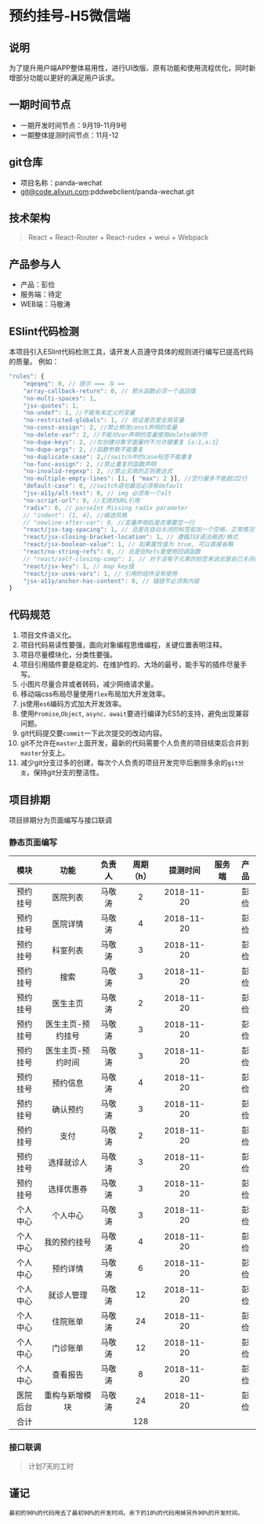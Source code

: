 # 预约挂号-H5微信端


## 说明
为了提升用户端APP整体易用性，进行UI改版、原有功能和使用流程优化，同时新增部分功能以更好的满足用户诉求。

## 一期时间节点
- 一期开发时间节点：9月19-11月9号
- 一期整体提测时间节点：11月-12

## git仓库
- 项目名称：panda-wechat
- git@code.aliyun.com:pddwebclient/panda-wechat.git

## 技术架构
> React + React-Router + React-rudex + weui + Webpack

## 产品参与人
- 产品：彭俭
- 服务端：待定
- WEB端：马敬涛

## ESlint代码检测
本项目引入ESlint代码检测工具，请开发人员遵守具体的规则进行编写已提高代码的质量。
例如：

```javascript
"rules": {
    "eqeqeq": 0, // 提示 === 与 ==
    "array-callback-return": 0, // 箭头函数必须一个返回值
    "no-multi-spaces": 1,
    "jsx-quotes": 1,
    "no-undef": 1, //不能有未定义的变量
    "no-restricted-globals": 1, // 验证是否是全局变量
    "no-const-assign": 2, //禁止修改const声明的变量
    "no-delete-var": 2, //不能对var声明的变量使用delete操作符
    "no-dupe-keys": 2, //在创建对象字面量时不允许键重复 {a:1,a:1}
    "no-dupe-args": 2, //函数参数不能重复
    "no-duplicate-case": 2,//switch中的case标签不能重复
    "no-func-assign": 2, //禁止重复的函数声明
    "no-invalid-regexp": 2, //禁止无效的正则表达式
    "no-multiple-empty-lines": [1, { "max": 2 }], //空行最多不能超过2行
    "default-case": 0, //switch语句最后必须有default
    "jsx-a11y/alt-text": 0, // img 必须有一个alt
    "no-script-url": 0, //无效的URL引用
    "radix": 0, // parseInt Missing radix parameter
    // "indent": [1, 4], //缩进风格
    // "newline-after-var": 0, //变量声明后是否需要空一行
    "react/jsx-tag-spacing": 1, // 总是在自动关闭的标签前加一个空格，正常情况下也不需要换行
    "react/jsx-closing-bracket-location": 1, // 遵循JSX语法缩进/格式
    "react/jsx-boolean-value": 1, // 如果属性值为 true, 可以直接省略
    "react/no-string-refs": 0, // 总是在Refs里使用回调函数
    // "react/self-closing-comp": 1, // 对于没有子元素的标签来说总是自己关闭标签
    "react/jsx-key": 1, // map key值
    "react/jsx-uses-vars": 1, // 引用的组件没有使用
    "jsx-a11y/anchor-has-content": 0, // 锚链节必须有内容
}
```

## 代码规范
1. 项目文件语义化。
2. 项目代码易读性要强，面向对象编程思维编程，关键位置表明注释。
3. 项目尽量模块化，分类性要强。
4. 项目引用插件要是稳定的、在维护性的、大场的最号，能手写的插件尽量手写。
5. 小图片尽量合并或者转码，减少网络请求量。
6. 移动端css布局尽量使用`flex`布局加大开发效率。
7. js使用`es6`编码方式加大开发效率。
8. 使用`Promise`,`Object`, `async、await`要进行编译为ES5的支持，避免出现兼容问题。
9. git代码提交要`commit`一下此次提交的改动内容。
10. git不允许在`master`上面开发，最新的代码需要个人负责的项目结束后合并到`master`分支上。
11. 减少git分支过多的创建，每次个人负责的项目开发完毕后删除多余的`git分支`，保持git分支的整洁性。

## 项目排期
项目排期分为页面编写与接口联调

### 静态页面编写
| 模块 | 功能 | 负责人 | 周期（h）| 提测时间 | 服务端 | 产品 |
| :--: | :--: | :--: | :--: | :--: | :--: | :--: |
| 预约挂号 | 医院列表 | 马敬涛 | 2 | 2018-11-20 |  | 彭俭 |
| 预约挂号 | 医院详情 | 马敬涛 | 4 | 2018-11-20 |  | 彭俭 |
| 预约挂号 | 科室列表 | 马敬涛 | 3 | 2018-11-20 |  | 彭俭 |
| 预约挂号 | 搜索 | 马敬涛 | 3 | 2018-11-20 |  | 彭俭 |
| 预约挂号 | 医生主页 | 马敬涛 | 2 | 2018-11-20 |  | 彭俭 |
| 预约挂号 | 医生主页-预约挂号 | 马敬涛 | 3 | 2018-11-20 |  | 彭俭 |
| 预约挂号 | 医生主页-预约时间 | 马敬涛 | 3 | 2018-11-20 |  | 彭俭 |
| 预约挂号 | 预约信息 | 马敬涛 | 4 | 2018-11-20 |  | 彭俭 |
| 预约挂号 | 确认预约 | 马敬涛 | 3 | 2018-11-20 |  | 彭俭 |
| 预约挂号 | 支付 | 马敬涛 | 2 | 2018-11-20 |  | 彭俭 |
| 预约挂号 | 选择就诊人 | 马敬涛 | 3 | 2018-11-20 |  | 彭俭 |
| 预约挂号 | 选择优惠券 | 马敬涛 | 3 | 2018-11-20 |  | 彭俭 |
| 个人中心 | 个人中心 | 马敬涛 | 3 | 2018-11-20 |  | 彭俭 |
| 个人中心 | 我的预约挂号 | 马敬涛 | 4 | 2018-11-20 |  | 彭俭 |
| 个人中心 | 预约详情 | 马敬涛 | 6 | 2018-11-20 |  | 彭俭 |
| 个人中心 | 就诊人管理 | 马敬涛 | 12 | 2018-11-20 |  | 彭俭 |
| 个人中心 | 住院账单 | 马敬涛 | 24 | 2018-11-20 |  | 彭俭 |
| 个人中心 | 门诊账单 | 马敬涛 | 12 | 2018-11-20 |  | 彭俭 |
| 个人中心 | 查看报告 | 马敬涛 | 8 | 2018-11-20 |  | 彭俭 |
| 医院后台 | 重构与新增模块 | 马敬涛 | 24 | 2018-11-20 |  | 彭俭 |
| 合计 |  |  | 128 |  |  |  |

### 接口联调
>计划7天的工时


## 谨记
```text
最初的90%的代码用去了最初90%的开发时间。余下的10%的代码用掉另外90%的开发时间。
```